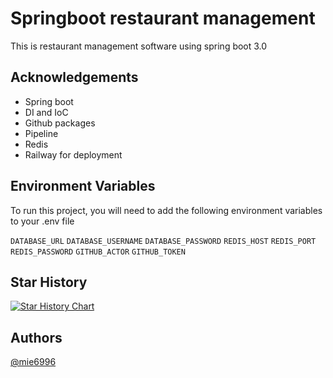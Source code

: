
# Springboot restaurant management

This is restaurant management software using spring boot 3.0



## Acknowledgements

 - Spring boot
 - DI and IoC
 - Github packages
 - Pipeline
 - Redis
 - Railway for deployment
 


## Environment Variables

To run this project, you will need to add the following environment variables to your .env file

`DATABASE_URL`
`DATABASE_USERNAME`
`DATABASE_PASSWORD`
`REDIS_HOST`
`REDIS_PORT`
`REDIS_PASSWORD`
`GITHUB_ACTOR`
`GITHUB_TOKEN`

## Star History

<a href="https://star-history.com/#mie6996/springboot-restaurant-management&Date">
 <picture>
   <source media="(prefers-color-scheme: dark)" srcset="https://api.star-history.com/svg?repos=mie6996/springboot-restaurant-management&type=Date&theme=dark" />
   <source media="(prefers-color-scheme: light)" srcset="https://api.star-history.com/svg?repos=mie6996/springboot-restaurant-management&type=Date" />
   <img alt="Star History Chart" src="https://api.star-history.com/svg?repos=mie6996/springboot-restaurant-management&type=Date" />
 </picture>
</a>

## Authors

 [@mie6996](https://www.github.com/mie6996)

